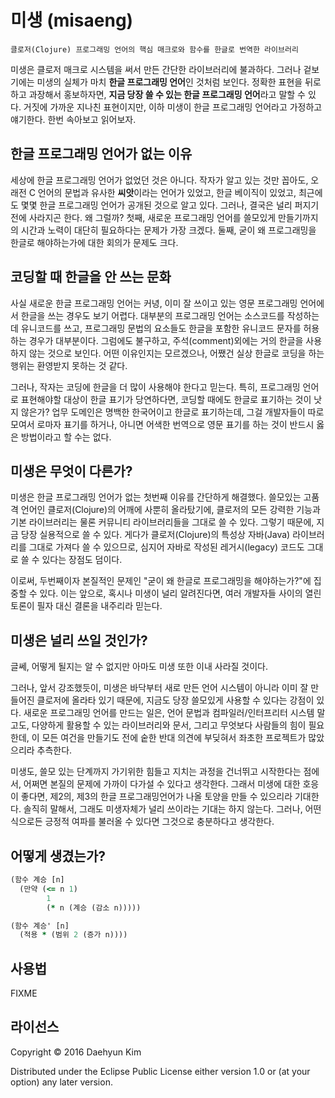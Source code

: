 # 미생 (misaeng)

    클로저(Clojure) 프로그래밍 언어의 핵심 매크로와 함수를 한글로 번역한 라이브러리

미생은 클로저 매크로 시스템을 써서 만든 간단한 라이브러리에 불과하다. 그러나 겉보기에는 미생의 실체가 마치 **한글 프로그래밍 언어**인 것처럼 보인다. 정확한 표현을 뒤로하고 과장해서 홍보하자면, **지금 당장 쓸 수 있는 한글 프로그래밍 언어**라고 말할 수 있다. 거짓에 가까운 지나친 표현이지만, 이하 미생이 한글 프로그래밍 언어라고 가정하고 얘기한다. 한번 속아보고 읽어보자.

## 한글 프로그래밍 언어가 없는 이유

세상에 한글 프로그래밍 언어가 없었던 것은 아니다. 작자가 알고 있는 것만 꼽아도, 오래전 C 언어의 문법과 유사한 **씨앗**이라는 언어가 있었고, 한글 베이직이 있었고, 최근에도 몇몇 한글 프로그래밍 언어가 공개된 것으로 알고 있다. 그러나, 결국은 널리 퍼지기 전에 사라지곤 한다. 왜 그럴까? 첫째, 새로운 프로그래밍 언어를 쓸모있게 만들기까지의 시간과 노력이 대단히 필요하다는 문제가 가장 크겠다. 둘째, 굳이 왜 프로그래밍을 한글로 해야하는가에 대한 회의가 문제도 크다.

## 코딩할 때 한글을 안 쓰는 문화

사실 새로운 한글 프로그래밍 언어는 커녕, 이미 잘 쓰이고 있는 영문 프로그래밍 언어에서 한글을 쓰는 경우도 보기 어렵다. 대부분의 프로그래밍 언어는 소스코드를 작성하는데 유니코드를 쓰고, 프로그래밍 문법의 요소들도 한글을 포함한 유니코드 문자를 허용하는 경우가 대부분이다. 그럼에도 불구하고, 주석(comment)외에는 거의 한글을 사용하지 않는 것으로 보인다. 어떤 이유인지는 모르겠으나, 어쨌건 실상 한글로 코딩을 하는 행위는 환영받지 못하는 것 같다.

그러나, 작자는 코딩에 한글을 더 많이 사용해야 한다고 믿는다. 특히, 프로그래밍 언어로 표현해야할 대상이 한글 표기가 당연하다면, 코딩할 때에도 한글로 표기하는 것이 낫지 않은가? 업무 도메인은 명백한 한국어이고 한글로 표기하는데, 그걸 개발자들이 따로 모여서 로마자 표기를 하거나, 아니면 어색한 번역으로 영문 표기를 하는 것이 반드시 옳은 방법이라고 할 수는 없다.

## 미생은 무엇이 다른가?

미생은 한글 프로그래밍 언어가 없는 첫번째 이유를 간단하게 해결했다. 쓸모있는 고품격 언어인 클로저(Clojure)의 어깨에 사뿐히 올라탔기에, 클로저의 모든 강력한 기능과 기본 라이브러리는 물론 커뮤니티 라이브러리들을 그대로 쓸 수 있다. 그렇기 때문에, 지금 당장 실용적으로 쓸 수 있다. 게다가 클로저(Clojure)의 특성상 자바(Java) 라이브러리를 그대로 가져다 쓸 수 있으므로, 심지어 자바로 작성된 레거시(legacy) 코드도 그대로 쓸 수 있다는 장점도 덤이다.

이로써, 두번째이자 본질적인 문제인 "굳이 왜 한글로 프로그래밍을 해야하는가?"에 집중할 수 있다. 이는 앞으로, 혹시나 미생이 널리 알려진다면, 여러 개발자들 사이의 열린 토론이 필자 대신 결론을 내주리라 믿는다.

## 미생은 널리 쓰일 것인가?

글쎄, 어떻게 될지는 알 수 없지만 아마도 미생 또한 이내 사라질 것이다.

그러나, 앞서 강조했듯이, 미생은 바닥부터 새로 만든 언어 시스템이 아니라 이미 잘 만들어진 클로저에 올라타 있기 때문에, 지금도 당장 쓸모있게 사용할 수 있다는 강점이 있다. 새로운 프로그래밍 언어를 만드는 일은, 언어 문법과 컴파일러/인터프리터 시스템 말고도, 다양하게 활용할 수 있는 라이브러리와 문서, 그리고 무엇보다 사람들의 힘이 필요한데, 이 모든 여건을 만들기도 전에 숱한 반대 의견에 부딪혀서 좌초한 프로젝트가 많았으리라 추측한다.

미생도, 쓸모 있는 단계까지 가기위한 힘들고 지치는 과정을 건너뛰고 시작한다는 점에서, 어쩌면 본질의 문제에 가까이 다가설 수 있다고 생각한다. 그래서 미생에 대한 호응이 좋다면, 제2의, 제3의 한글 프로그래밍언어가 나올 토양을 만들 수 있으리라 기대한다. 솔직히 말해서, 그래도 미생자체가 널리 쓰이라는 기대는 하지 않는다. 그러나, 어떤 식으로든 긍정적 여파를 불러올 수 있다면 그것으로 충분하다고 생각한다.

## 어떻게 생겼는가?

``` clojure
(함수 계승 [n]
  (만약 (<= n 1)
        1
        (* n (계승 (감소 n)))))

(함수 계승' [n]
  (적용 * (범위 2 (증가 n))))
```

## 사용법

FIXME

## 라이선스

Copyright © 2016 Daehyun Kim

Distributed under the Eclipse Public License either version 1.0 or (at
your option) any later version.
